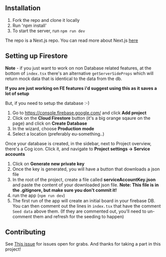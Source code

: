## Installation

1. Fork the repo and clone it locally
2. Run 'npm install'
3. To start the server, run `npm run dev`

The repo is a Next.js repo. You can read more about Next.js [here](https://nextjs.org/docs)

## Setting up Firestore

**Note** - if you just want to work on non Database related features, at the bottom of `index.tsx` there's an alternative `getServerSideProps` which will return mock data that is identical to the data from the db.

**If you are just working on FE features i'd suggest using this as it saves a lot of setup**

But, if you need to setup the database :-)

1. Go to https://console.firebase.google.com/ and click **Add project**
2. Click on the **Cloud Firestore** button (it's a big orange sqaure on the page) and click on **Create Database**
3. In the wizard, choose **Production mode**
4. Select a location (preferably eu-something..)

Once your database is created, in the sidebar, next to Project overview, there's a Cog icon. Click it, and navigate to **Project settings -> Service accounts**

1. Click on **Generate new private key**
2. Once the key is generated, you will have a button that downloads a json file
3. In the root of the project, create a file called **serviceAccountKey.json** and paste the content of your downloaded json file. **Note: This file is in the .gitignore, but make sure you don't commit it!**
4. run the app (`npm run dev`)
5. The first run of the app will create an initial board in your firebase DB. You can then comment out the lines in `index.tsx` that have the comment `Seed data` above them. (If they are commented out, you'll need to un-comment them and refresh for the seeding to happen)

## Contributing

See [This issue](https://github.com/uriklar/professor/issues/1) for issues open for grabs. And thanks for taking a part in this project!
